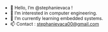 - 👋 Hello, I’m @stephanievaca !
- 👀 I’m interested in computer engineering.
- 🌱 I’m currently learning embedded systems.
- 📫 Contact : stephanievaca00@gmail.com

<!---
stephanievaca/stephanievaca is a ✨ special ✨ repository because its `README.md` (this file) appears on your GitHub profile.
You can click the Preview link to take a look at your changes.
--->
